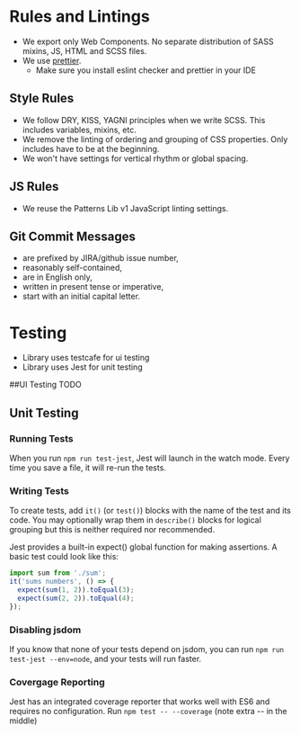 # Rules and Lintings

- We export only Web Components. No separate distribution of SASS mixins, JS, HTML and SCSS files.
- We use [prettier](https://prettier.io/).
  - Make sure you install eslint checker and prettier in your IDE

## Style Rules

- We follow DRY, KISS, YAGNI principles when we write SCSS. This includes variables, mixins, etc.
- We remove the linting of ordering and grouping of CSS properties. Only includes have to be at the beginning.
- We won't have settings for vertical rhythm or global spacing.

## JS Rules

- We reuse the Patterns Lib v1 JavaScript linting settings.

## Git Commit Messages

- are prefixed by JIRA/github issue number,
- reasonably self-contained,
- are in English only,
- written in present tense or imperative,
- start with an initial capital letter.

# Testing
- Library uses testcafe for ui testing
- Library uses Jest for unit testing

##UI Testing
TODO

## Unit Testing
### Running Tests
When you run `npm run test-jest`, Jest will launch in the watch mode. Every time you save a file, it will re-run the tests.

### Writing Tests
To create tests, add `it()` (or `test()`) blocks with the name of the test and its code. You may optionally wrap them in `describe()` blocks for logical grouping but this is neither required nor recommended.

Jest provides a built-in expect() global function for making assertions. A basic test could look like this:

```js
import sum from './sum';
it('sums numbers', () => {
  expect(sum(1, 2)).toEqual(3);
  expect(sum(2, 2)).toEqual(4);
});
```
### Disabling jsdom
If you know that none of your tests depend on jsdom, you can run `npm run test-jest --env=node`, and your tests will run faster.

### Covergage Reporting
Jest has an integrated coverage reporter that works well with ES6 and requires no configuration.
Run `npm test -- --coverage` (note extra -- in the middle)
